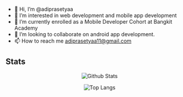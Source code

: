 - 👋 Hi, I’m @adiprasetyaa
- 👀 I’m interested in web development and mobile app development
- 🌱 I’m currently enrolled as a Mobile Developer Cohort at Bangkit Academy
- 💞️ I’m looking to collaborate on android app development.
- 📫 How to reach me adiprasetyaa11@gmail.com

## Stats

<div style="text-align: center">

![Github Stats](https://github-readme-stats.vercel.app/api?username=adiprasetyaa&theme=onedark&show_icons=true)

![Top Langs](https://github-readme-stats.vercel.app/api/top-langs/?username=adiprasetyaa&theme=onedark&layout=compact&langs_count=8&card_width=445)

</div>

<!---
adiprasetyaa/adiprasetyaa is a ✨ special ✨ repository because its `README.md` (this file) appears on your GitHub profile.
You can click the Preview link to take a look at your changes.
--->
